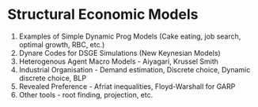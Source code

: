 # Structural Economic Models
1. Examples of Simple Dynamic Prog Models (Cake eating, job search, optimal growth, RBC, etc.)
2. Dynare Codes for DSGE Simulations (New Keynesian Models)
3. Heterogenous Agent Macro Models - Aiyagari, Krussel Smith
4. Industrial Organisation - Demand estimation, Discrete choice, Dynamic discrete choice, BLP
5. Revealed Preference - Afriat inequalities, Floyd-Warshall for GARP
6. Other tools - root finding, projection, etc.
